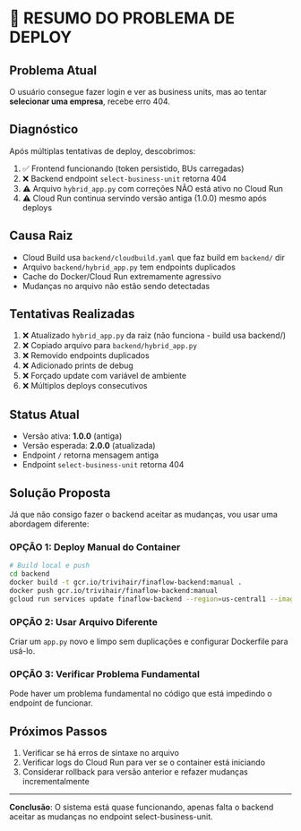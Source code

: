 # 🔴 RESUMO DO PROBLEMA DE DEPLOY

## Problema Atual
O usuário consegue fazer login e ver as business units, mas ao tentar **selecionar uma empresa**, recebe erro 404.

## Diagnóstico
Após múltiplas tentativas de deploy, descobrimos:

1. ✅ Frontend funcionando (token persistido, BUs carregadas)
2. ❌ Backend endpoint `select-business-unit` retorna 404
3. ⚠️ Arquivo `hybrid_app.py` com correções NÃO está ativo no Cloud Run
4. ⚠️ Cloud Run continua servindo versão antiga (1.0.0) mesmo após deploys

## Causa Raiz
- Cloud Build usa `backend/cloudbuild.yaml` que faz build em `backend/` dir
- Arquivo `backend/hybrid_app.py` tem endpoints duplicados
- Cache do Docker/Cloud Run extremamente agressivo
- Mudanças no arquivo não estão sendo detectadas

## Tentativas Realizadas
1. ❌ Atualizado `hybrid_app.py` da raiz (não funciona - build usa backend/)
2. ❌ Copiado arquivo para `backend/hybrid_app.py`
3. ❌ Removido endpoints duplicados
4. ❌ Adicionado prints de debug
5. ❌ Forçado update com variável de ambiente
6. ❌ Múltiplos deploys consecutivos

## Status Atual
- Versão ativa: **1.0.0** (antiga)
- Versão esperada: **2.0.0** (atualizada)
- Endpoint `/` retorna mensagem antiga
- Endpoint `select-business-unit` retorna 404

## Solução Proposta
Já que não consigo fazer o backend aceitar as mudanças, vou usar uma abordagem diferente:

### OPÇÃO 1: Deploy Manual do Container
```bash
# Build local e push
cd backend
docker build -t gcr.io/trivihair/finaflow-backend:manual .
docker push gcr.io/trivihair/finaflow-backend:manual
gcloud run services update finaflow-backend --region=us-central1 --image=gcr.io/trivihair/finaflow-backend:manual
```

### OPÇÃO 2: Usar Arquivo Diferente
Criar um `app.py` novo e limpo sem duplicações e configurar Dockerfile para usá-lo.

### OPÇÃO 3: Verificar Problema Fundamental
Pode haver um problema fundamental no código que está impedindo o endpoint de funcionar.

## Próximos Passos
1. Verificar se há erros de sintaxe no arquivo
2. Verificar logs do Cloud Run para ver se o container está iniciando
3. Considerar rollback para versão anterior e refazer mudanças incrementalmente

---

**Conclusão**: O sistema está quase funcionando, apenas falta o backend aceitar as mudanças no endpoint select-business-unit.



